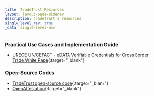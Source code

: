 ```yaml
---
title: TradeTrust Resources
layout: layout-page-sidenav
description: TradeTrust's resources
single_level_nav: true
_data: single-level-nav
---
```


### Practical Use Cases and Implementation Guide
- [UNECE UN/CEFACT - eDATA Verifiable Credentials for Cross Border Trade White Pape](https://unece.org/sites/default/files/2022-07/WhitePaper_VerifiableCredentials-CBT.pdf){:target="\_blank"} 

### Open-Source Codes
-	[TradeTrust open-source code](https://safe.menlosecurity.com/https:/github.com/TradeTrust){:target="\_blank"} 
-	[OpenAttestation](https://www.openattestation.com/){:target="\_blank"}  
